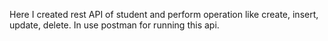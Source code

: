 Here I created rest API of student and perform operation like create, insert, update, delete. In use postman for running this api.
